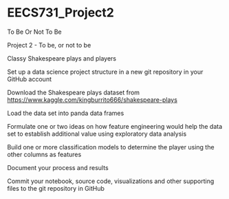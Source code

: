 # EECS731_Project2
To Be Or Not To Be

Project 2 - To be, or not to be

Classy Shakespeare plays and players

Set up a data science project structure in a new git repository in your GitHub account

Download the Shakespeare plays dataset from https://www.kaggle.com/kingburrito666/shakespeare-plays

Load the data set into panda data frames

Formulate one or two ideas on how feature engineering would help the data set to establish additional value using exploratory data analysis

Build one or more classification models to determine the player using the other columns as features

Document your process and results

Commit your notebook, source code, visualizations and other supporting files to the git repository in GitHub

